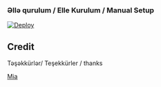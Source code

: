 ### Əllə qurulum / Elle Kurulum / Manual Setup

[![Deploy](https://www.herokucdn.com/deploy/button.svg)](https://heroku.com/deploy?template=https://github.com/bossuserb/BossUserBot)

## Credit
Təşəkkürlər/ Teşekkürler / thanks

[Mia](https://github.com/Mia/MiaUserBot)
